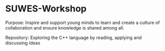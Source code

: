 # SUWES-Workshop
Purpose:
Inspire and support young minds to learn and create a culture of collaboration and ensure knowledge is shared among all.

Repository:
Exploring the C++ language by reading, applying and discussing ideas
